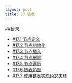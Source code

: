 ```yaml
---
layout: post
title: 17 链表
---
```

##目录:
<ul>
<li> <a href="/post/17/17.1.html">#17.1 节点定义</a></li>
<li> <a href="/post/17/17.2.html">#17.2 节点初始化</a> </li>
<li> <a href="/post/17/17.3.html">#17.3 节点插入</a> </li>
<li> <a href="/post/17/17.4.html">#17.4 节点删除</a> </li>
<li> <a href="/post/17/17.5.html">#17.5 节点遍历</a> </li>
<li> <a href="/post/17/17.6.html">#17.6 链表销毁</a> </li>
<li> <a href="/post/17/17.7.html">#17.7 使用链表实现约瑟夫环</a> </li>
</ul>
